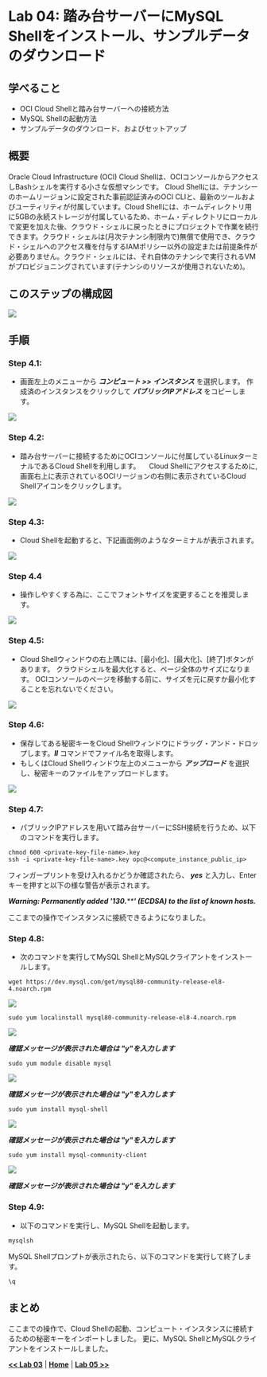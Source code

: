 # Lab 04: 踏み台サーバーにMySQL Shellをインストール、サンプルデータのダウンロード

## 学べること
- OCI Cloud Shellと踏み台サーバーへの接続方法
- MySQL Shellの起動方法
- サンプルデータのダウンロード、およびセットアップ
  
## 概要

Oracle Cloud Infrastructure (OCI) Cloud Shellは、OCIコンソールからアクセスしBashシェルを実行する小さな仮想マシンです。 Cloud Shellには、テナンシーのホームリージョンに設定された事前認証済みのOCI CLIと、最新のツールおよびユーティリティが付属しています。Cloud Shellには、ホームディレクトリ用に5GBの永続ストレージが付属しているため、ホーム・ディレクトリにローカルで変更を加えた後、クラウド・シェルに戻ったときにプロジェクトで作業を続行できます。クラウド・シェルは(月次テナンシ制限内で)無償で使用でき、クラウド・シェルへのアクセス権を付与するIAMポリシー以外の設定または前提条件が必要ありません。クラウド・シェルには、それ自体のテナンシで実行されるVMがプロビジョニングされています(テナンシのリソースが使用されないため)。

## このステップの構成図
![](./images/Lab04.PNG)

## 手順

### **Step 4.1:**
- 画面左上のメニューから _**コンピュート >> インスタンス**_ を選択します。
 作成済のインスタンスをクリックして _**パブリックIPアドレス**_ をコピーします。

![](./images/HW16_ci4.png)

### **Step 4.2:**
- 踏み台サーバーに接続するためにOCIコンソールに付属しているLinuxターミナルであるCloud Shellを利用します。
　Cloud Shellにアクセスするために, 画面右上に表示されているOCIリージョンの右側に表示されているCloud Shellアイコンをクリックします。
 
![](./images/cloud-shell-1.png)

### **Step 4.3:**
- Cloud Shellを起動すると、下記画面例のようなターミナルが表示されます。
  

![](./images/cloud-shell-2.png)

### **Step 4.4**
- 操作しやすくする為に、ここでフォントサイズを変更することを推奨します。
  

![](./images/cloud-shell-3.png)

### **Step 4.5:**
- Cloud Shellウィンドウの右上隅には、[最小化]、[最大化]、[終了]ボタンがあります。 クラウドシェルを最大化すると、ページ全体のサイズになります。 OCIコンソールのページを移動する前に、サイズを元に戻すか最小化することを忘れないでください。

![](./images/cloud-shell-4.png)

### **Step 4.6:**
- 保存してある秘密キーをCloud Shellウィンドウにドラッグ・アンド・ドロップします。_**ll**_ コマンドでファイル名を取得します。
- もしくはCloud Shellウィンドウ左上のメニューから _**アップロード**_ を選択し、秘密キーのファイルをアップロードします。
  

![](./images/cloud-shell-5.png)

### **Step 4.7:**
- パブリックIPアドレスを用いて踏み台サーバーにSSH接続を行うため、以下のコマンドを実行します。
```
chmod 600 <private-key-file-name>.key
ssh -i <private-key-file-name>.key opc@<compute_instance_public_ip>
```

フィンガープリントを受け入れるかどうか確認されたら、 _**yes**_ と入力し、Enterキーを押すと以下の様な警告が表示されます。

_**Warning: Permanently added '130.******' (ECDSA) to the list of known hosts.**_

ここまでの操作でインスタンスに接続できるようになりました。

### **Step 4.8:**
- 次のコマンドを実行してMySQL ShellとMySQLクライアントをインストールします。 
  
```
wget https://dev.mysql.com/get/mysql80-community-release-el8-4.noarch.rpm
```
![](./images/cloud-shell-6.png)
```
sudo yum localinstall mysql80-community-release-el8-4.noarch.rpm
```
![](./images/cloud-shell-7.png)

_**確認メッセージが表示された場合は "y"を入力します**_ 

```
sudo yum module disable mysql
```
![](./images/cloud-shell-7_2.png)

_**確認メッセージが表示された場合は "y"を入力します**_ 

```
sudo yum install mysql-shell  
```
![](./images/cloud-shell-8.png)

_**確認メッセージが表示された場合は "y"を入力します**_

```
sudo yum install mysql-community-client
```

![](./images/cloud-shell-9.png)

_**確認メッセージが表示された場合は "y"を入力します**_


### **Step 4.9:**
- 以下のコマンドを実行し、MySQL Shellを起動します。
```
mysqlsh
```
MySQL Shellプロンプトが表示されたら、以下のコマンドを実行して終了します。
```
\q
```

## まとめ

ここまでの操作で、Cloud Shellの起動、コンピュート・インスタンスに接続するための秘密キーをインポートしました。 更に、MySQL ShellとMySQLクライアントをインストールしました。

**[<< Lab 03](/Lab03/README.md)** | **[Home](../README.md)** | **[Lab 05 >>](/Lab05/README.md)**
